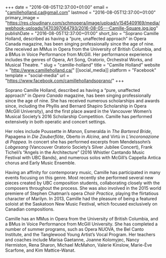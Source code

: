 +++
date = "2016-08-05T12:37:00+01:00"
email = "camilleholland.ca@gmail.com"
lastmod = "2016-08-05T12:37:00+01:00"
primary_image = "https://res.cloudinary.com/schmopera/image/upload/v1545409169/media/webhook-uploads/1470397064793/2016-08-05---Camille-Square.jpg.jpg"
publishDate = "2016-08-05T12:37:00+01:00"
short_bio = "Soprano Camille Holland, described as having a “pure, unaffected approach” in Opera Canada magazine, has been singing professionally since the age of nine. She received an MMus in Opera from the University of British Columbia, and a BMus in Voice Performance from McGill. Her performance experience includes the genres of Opera, Art Song, Oratorio, Orchestral Works, and Musical Theatre. "
slug = "camille-holland"
title = "Camille Holland"
website = "http://www.camilleholland.ca/"
[[social_media]]
platform = "Facebook"
template = "social-media"
url = "https://www.facebook.com/camillehollandsoprano/"
+++

Soprano Camille Holland, described as having a “pure, unaffected approach” in *Opera Canada* magazine, has been singing professionally since the age of nine. She has received numerous scholarships and awards since, including the Phyllis and Bernard Shapiro Scholarship in Opera (McGill University), and the first place award in the Vancouver Women’s Musical Society’s 2016 Scholarship Competition.
Camille has performed extensively in both operatic and concert settings. 

Her roles include Poussette in *Manon*, Esmeralda in *The Bartered Bride*, Papagena in *Die Zauberflöte*, Oberto in *Alcina*, and Virtù in *L’incoronazione di Poppea*. In concert she has performed excerpts from Mendelssohn’s *Lobgesang* (Vancouver Oratorio Society’s Silver Jubilee Concert), Frank Ticheli’s “Angels in the Architecture” (2016 Whistler Cantando Music Festival with UBC Bands), and numerous solos with McGill’s Cappella Antica chorus and Early Music Ensemble.

Having an affinity for contemporary music, Camille has participated in many events focusing on this genre. Most recently she performed several new pieces created by UBC composition students, collaborating closely with the composers throughout the process. She was also involved in the 2015 world premiere of Stephen Chatman’s opera *Choir Practice*, playing the flirtatious character of Marilyn. In 2013, Camille had the pleasure of being a featured soloist at the Saskatoon New Music Festival, which focused exclusively on Canadian compositions.

Camille has an MMus in Opera from the University of British Columbia, and a BMus in Voice Performance from McGill University. She has completed a number of summer programs, such as Opera NUOVA, the Bel Canto Institute, and the Tanglewood Young Artist’s Vocal Program. Her teachers and coaches include Marisa Gaetanne, Joanne Kolomyjec, Nancy Hermiston, Rena Sharon, Michael McMahon, Valerie Kinslow, Marie-Ève Scarfone, and Kim Mattice-Wanat. 
